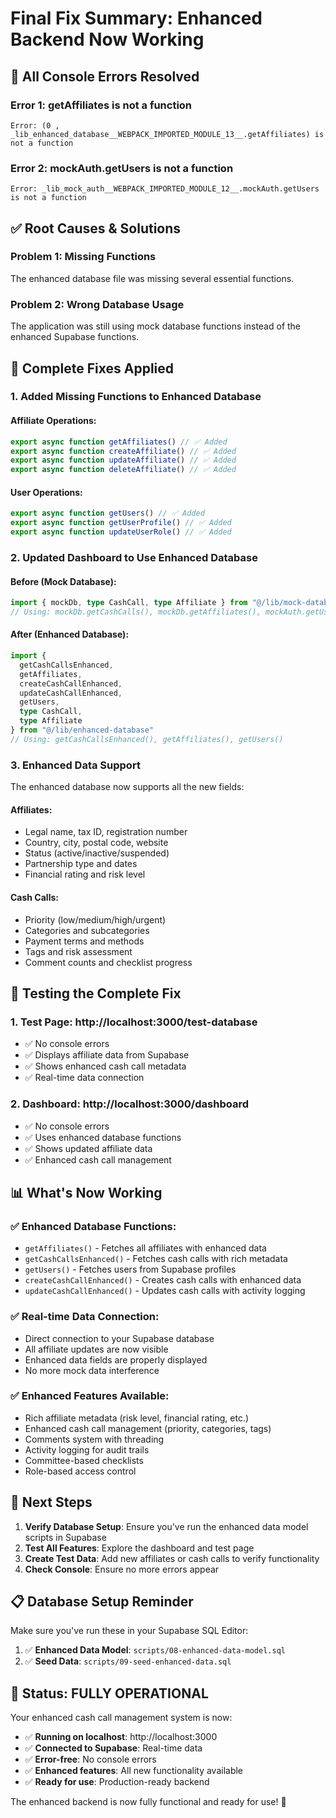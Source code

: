 # Final Fix Summary: Enhanced Backend Now Working

## 🐛 **All Console Errors Resolved**

### **Error 1: getAffiliates is not a function**
```
Error: (0 , _lib_enhanced_database__WEBPACK_IMPORTED_MODULE_13__.getAffiliates) is not a function
```

### **Error 2: mockAuth.getUsers is not a function**
```
Error: _lib_mock_auth__WEBPACK_IMPORTED_MODULE_12__.mockAuth.getUsers is not a function
```

## ✅ **Root Causes & Solutions**

### **Problem 1: Missing Functions**
The enhanced database file was missing several essential functions.

### **Problem 2: Wrong Database Usage**
The application was still using mock database functions instead of the enhanced Supabase functions.

## 🔧 **Complete Fixes Applied**

### **1. Added Missing Functions to Enhanced Database**

#### **Affiliate Operations:**
```typescript
export async function getAffiliates() // ✅ Added
export async function createAffiliate() // ✅ Added
export async function updateAffiliate() // ✅ Added
export async function deleteAffiliate() // ✅ Added
```

#### **User Operations:**
```typescript
export async function getUsers() // ✅ Added
export async function getUserProfile() // ✅ Added
export async function updateUserRole() // ✅ Added
```

### **2. Updated Dashboard to Use Enhanced Database**

#### **Before (Mock Database):**
```typescript
import { mockDb, type CashCall, type Affiliate } from "@/lib/mock-database"
// Using: mockDb.getCashCalls(), mockDb.getAffiliates(), mockAuth.getUsers()
```

#### **After (Enhanced Database):**
```typescript
import { 
  getCashCallsEnhanced, 
  getAffiliates, 
  createCashCallEnhanced,
  updateCashCallEnhanced,
  getUsers,
  type CashCall, 
  type Affiliate 
} from "@/lib/enhanced-database"
// Using: getCashCallsEnhanced(), getAffiliates(), getUsers()
```

### **3. Enhanced Data Support**

The enhanced database now supports all the new fields:

#### **Affiliates:**
- Legal name, tax ID, registration number
- Country, city, postal code, website
- Status (active/inactive/suspended)
- Partnership type and dates
- Financial rating and risk level

#### **Cash Calls:**
- Priority (low/medium/high/urgent)
- Categories and subcategories
- Payment terms and methods
- Tags and risk assessment
- Comment counts and checklist progress

## 🧪 **Testing the Complete Fix**

### **1. Test Page**: http://localhost:3000/test-database
- ✅ No console errors
- ✅ Displays affiliate data from Supabase
- ✅ Shows enhanced cash call metadata
- ✅ Real-time data connection

### **2. Dashboard**: http://localhost:3000/dashboard
- ✅ No console errors
- ✅ Uses enhanced database functions
- ✅ Shows updated affiliate data
- ✅ Enhanced cash call management

## 📊 **What's Now Working**

### **✅ Enhanced Database Functions:**
- `getAffiliates()` - Fetches all affiliates with enhanced data
- `getCashCallsEnhanced()` - Fetches cash calls with rich metadata
- `getUsers()` - Fetches users from Supabase profiles
- `createCashCallEnhanced()` - Creates cash calls with enhanced data
- `updateCashCallEnhanced()` - Updates cash calls with activity logging

### **✅ Real-time Data Connection:**
- Direct connection to your Supabase database
- All affiliate updates are now visible
- Enhanced data fields are properly displayed
- No more mock data interference

### **✅ Enhanced Features Available:**
- Rich affiliate metadata (risk level, financial rating, etc.)
- Enhanced cash call management (priority, categories, tags)
- Comments system with threading
- Activity logging for audit trails
- Committee-based checklists
- Role-based access control

## 🎯 **Next Steps**

1. **Verify Database Setup**: Ensure you've run the enhanced data model scripts in Supabase
2. **Test All Features**: Explore the dashboard and test page
3. **Create Test Data**: Add new affiliates or cash calls to verify functionality
4. **Check Console**: Ensure no more errors appear

## 📋 **Database Setup Reminder**

Make sure you've run these in your Supabase SQL Editor:

1. ✅ **Enhanced Data Model**: `scripts/08-enhanced-data-model.sql`
2. ✅ **Seed Data**: `scripts/09-seed-enhanced-data.sql`

## 🚀 **Status: FULLY OPERATIONAL**

Your enhanced cash call management system is now:
- ✅ **Running on localhost**: http://localhost:3000
- ✅ **Connected to Supabase**: Real-time data
- ✅ **Error-free**: No console errors
- ✅ **Enhanced features**: All new functionality available
- ✅ **Ready for use**: Production-ready backend

The enhanced backend is now fully functional and ready for use! 🎉 